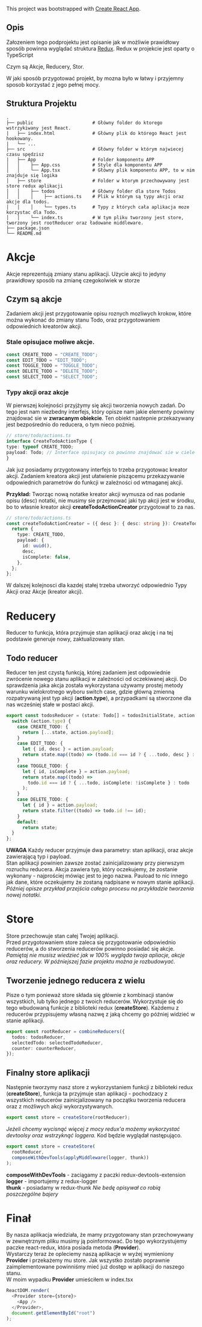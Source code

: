 This project was bootstrapped with [Create React App](https://github.com/facebook/create-react-app).

## Opis

Załozeniem tego podprojektu jest opisanie jak w możliwie prawidłowy sposób powinna wyglądać struktura [Redux](https://redux.js.org/).
Redux w projekcie jest oparty o TypeScript

Czym są Akcje, Reducery, Stor.

W jaki sposób przygotować projekt, by mozna było w łatwy i przyjemny sposob korzystać z jego pełnej mocy.

## Struktura Projektu
    .
    ├── public                      # Główny folder do ktorego wstrzykiwany jest React.
    |   ├── index.html              # Główny plik do którego React jest hookowany.
    |   └── ...
    ├── src                         # Główny folder w którym najwiecej czasu spędzisz
    |   ├── App                     # Folder komponentu APP
    │   │    ├── App.css            # Style dla komponentu APP
    │   │    └── App.tsx            # Główny plik komponentu APP, to w nim znajduje się logika
    │   ├── store                   # Folder w ktorym przechowywany jest store redux aplikacji
    │   │    ├── todos              # Główny folder dla store Todos
    │   │    │    ├── actions.ts    # Plik w którym są typy akcji oraz akcje dla todos.
    │   │    │    └── types.ts      # Typy z których cała aplikacja moze korzystac dla Todo.
    │   │    └── index.ts           # W tym pliku tworzony jest store, tworzony jest rootReducer oraz ładowane middleware.
    ├── package.json
    └── README.md

# Akcje

Akcje reprezentują zmiany stanu aplikacji. Użycie akcji to jedyny prawidłowy sposób na zmianę czegokolwiek w storze

## Czym są akcje

Zadaniem akcji jest przygotowanie opisu roznych mozliwych krokow, które można wykonać do zmiany stanu Todo, oraz przygotowaniem odpowiednich kreatorów akcji.

### Stale opisujace moliwe akcje.

``` ts
const CREATE_TODO = "CREATE_TODO";
const EDIT_TODO = "EDIT_TODO";
const TOGGLE_TODO = "TOGGLE_TODO";
const DELETE_TODO = "DELETE_TODO";
const SELECT_TODO = "SELECT_TODO";
```

### Typy akcji oraz akcje

W pierwszej kolejności przyjżymy się akcji tworzenia nowych zadań.
Do tego jest nam niezbedny interfejs, który opisze nam jakie elementy powinny znajdować sie w <b>zwracanym obiekcie</b>.
Ten obiekt nastepnie przekazywany jest bezpośrednio do reducera, o tym nieco poźniej.

``` ts
// store/todo/actions.ts
interface CreateTodoActionType {
type: typeof CREATE_TODO;
payload: Todo; // Interface opisujacy co powinno znajdować sie w ciele Todo. //store/todo/types.ts
}
```

Jak juz posiadamy przygotowany interfejs to trzeba przygotowac kreator akcji.
Zadaniem kreatora akcji jest ułatwienie piszącemu przekazywanie odpowiednich parametrów do funkcji w zależności od wtmaganej akcji.

<b>Przykład:</b> Tworząc nową notatke kreator akcji wymusza od nas podanie opisu (desc) notatki, nie musimy sie przejmować jaki typ akcji jest w środku, bo to własnie kreator akcji <b>createTodoActionCreator</b> przygotował to za nas.

``` ts
// store/todo/actions.ts
const createTodoActionCreator = ({ desc }: { desc: string }): CreateTodoActionType => {
  return {
    type: CREATE_TODO,
    payload: {
      id: uuid(),
      desc,
      isComplete: false,
    },
  };
};
```
W dalszej kolejnosci dla kazdej stałej trzeba utworzyć odpowiednio Typy Akcji oraz Akcje (kreator akcji).

# Reducery

Reducer to funkcja, która przyjmuje stan aplikacji oraz akcję i na tej podstawie generuje nowy, zaktualizowany stan.

## Todo reducer
Reducer ten jest czystą funkcją, której zadaniem jest odpowiednie zwrócenie nowego stanu aplikacji w zależności od oczekiwanej akcji.
Do sprawdzenia jaka akcja została wykorzystana używamy prostej metody warunku wielokrotnego wyboru switch case, gdzie główną zmienną rozpatrywaną jest typ akcji (<b>action.type</b>), a przypadkami są stworzone dla nas wcześniej stałe w postaci akcji.

``` ts
export const todosReducer = (state: Todo[] = todosInitialState, action: TodoActionTypes) => {
  switch (action.type) {
    case CREATE_TODO: {
      return [...state, action.payload];
    }
    case EDIT_TODO: {
      let { id, desc } = action.payload;
      return state.map((todo) => (todo.id === id ? { ...todo, desc } : todo));
    }
    case TOGGLE_TODO: {
      let { id, isComplete } = action.payload;
      return state.map((todo) =>
        todo.id === id ? { ...todo, isComplete: !isComplete } : todo
      );
    }
    case DELETE_TODO: {
      let { id } = action.payload;
      return state.filter((todo) => todo.id !== id);
    }
    default:
      return state;
  }
};
```
<b>UWAGA</b> Każdy reducer przyjmuje dwa parametry: stan aplikacji, oraz akcje zawierającą typ i payload.
</br>
Stan aplikacji powinien zawsze zostać zainicjalizowany przy pierwszym rozruchu reducera.
Akcja zawiera typ, który oczekujemy, że zostanie wykonany - najprościej mówiąc jest to jego nazwa.
Pauload to nic innego jak dane, które oczekujemy że zostaną nadpisane w nowym stanie aplikacji.
</br>
<i>Później opisze przykład przejścia całego procesu na przykładzie tworzenia nowej notatki.</i>

# Store
Store przechowuje stan całej Twojej aplikacji.
</br>
Przed przygotowaniem store zaleca się przygotowanie odpowiednio reducerów, a do stworzenia reducerów powinno posiadać się akcje.
</br>
<i>Pamiętaj nie musisz wiedzieć jak w 100% wygląda twoja apliacje, akcje oraz reducery. W późniejszej fazie projektu można je rozbudowyać.</i>
</br>
## Tworzenie jednego reducera z wielu
Pisze o tym ponieważ store składa się głównie z kombinacji stanów wszystkich, lub tylko jednego z twoich reducerów.
Wykorzystuje się do tego wbudowaną funkcje z biblioteki redux (<b>createStore</b>). Każdemu z reducerów przypisujemy własną nazwę z jaką chcemy go później widzieć w stanie aplikacji.
``` ts
export const rootReducer = combineReducers({
  todos: todosReducer,
  selectedTodo: selectedTodoReducer,
  counter: counterReducer,
});
```

## Finalny store aplikacji
Następnie tworzymy nasz store z wykorzystaniem funkcji z biblioteki redux (<b>createStore</b>), funkcja ta przyjmuje stan aplikacji - pochodzacy z wszystkich reducerów zainicjalizowany na początku tworzenia reducera oraz z możliwych akcji wykorzystywanych.
``` ts
export const store = createStore(rootReducer);
```

<i>Jeżeli chcemy wycisnąć więcej z mocy redux'a możemy wykorzystać devtoolsy oraz wstrzyknąć loggera.</i>
Kod będzie wyglądał następująco.
``` ts
export const store = createStore(
  rootReducer,
  composeWithDevTools(applyMiddleware(logger, thunk))
);
```
<b>composeWithDevTools</b> - zaciągamy z paczki redux-devtools-extension
</br>
<b>logger</b> - importujemy z redux-logger
</br>
<b>thunk</b> - posiadamy w redux-thunk <i>Nie bedę opisywał co robią poszczególne bajery</i>

# Finał
By nasza aplikacja wiedziała, że mamy przygotowany stan przechowywany w zewnętrznym pliku musimy ją poinformować.
Do tego wykorzystujemy paczke react-redux, która posiada metoda (<b>Provider</b>).
</br>
Wystarczy teraz że opleciemy naszą aplikacje w wyżej wymieniony <b>Provider</b> i przekażemy mu store. Jak wszystko zostało poprawnie zaimplementowane powinniśmy mieć już dostęp w aplikacji do naszego stanu.
</br>
W moim wypadku <b>Provider</b> umieściłem w index.tsx
``` ts
ReactDOM.render(
  <Provider store={store}>
    <App />
  </Provider>,
  document.getElementById("root")
);
```
